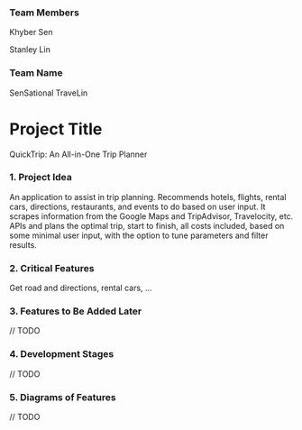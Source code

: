 ### Team Members
Khyber Sen

Stanley Lin

### Team Name

SenSational TraveLin

# Project Title
QuickTrip: An All-in-One Trip Planner

### 1. Project Idea
An application to assist in trip planning. Recommends hotels, flights, rental cars, directions, restaurants, and events to do based on user input. It scrapes information from the Google Maps and TripAdvisor, Travelocity, etc. APIs and plans the optimal trip, start to finish, all costs included, based on some minimal user input, with the option to tune parameters and filter results.

### 2. Critical Features
Get road and directions, rental cars, ...

### 3. Features to Be Added Later
// TODO

### 4. Development Stages
// TODO

### 5. Diagrams of Features
// TODO

